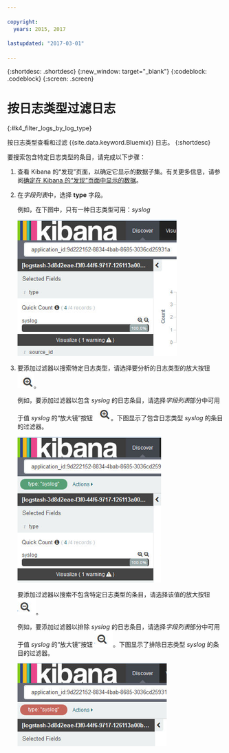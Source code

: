 ```yaml
---

copyright:
  years: 2015, 2017

lastupdated: "2017-03-01"

---
```



{:shortdesc: .shortdesc}
{:new_window: target="_blank"}
{:codeblock: .codeblock}
{:screen: .screen}

# 按日志类型过滤日志
{:#k4_filter_logs_by_log_type}

按日志类型查看和过滤 {{site.data.keyword.Bluemix}} 日志。
{:shortdesc}

要搜索包含特定日志类型的条目，请完成以下步骤：

1. 查看 Kibana 的“发现”页面，以确定它显示的数据子集。有关更多信息，请参阅[确定在 Kibana 的“发现”页面中显示的数据](logging_kibana_analize_logs_interactively.html#k4_identify_data)。

2. 在*字段列表*中，选择 **type** 字段。

    例如，在下图中，只有一种日志类型可用：*syslog*
    
    ![显示字段日志类型的过滤列表](images/k4_filter_log_type_F1.jpg "显示字段日志类型的过滤列表")
   
3. 要添加过滤器以搜索特定日志类型，请选择要分析的日志类型的放大按钮 ![包含方式下的“放大镜”按钮](images/k4_include_field_icon.jpg "包含方式下的“放大镜”按钮")。

    例如，要添加过滤器以包含 *syslog* 的日志条目，请选择*字段列表*部分中可用于值 *syslog* 的“放大镜”按钮 ![包含方式下的“放大镜”按钮](images/k4_include_field_icon.jpg "包含方式下的“放大镜”按钮")。下图显示了包含日志类型 *syslog* 的条目的过滤器。

    ![包含 syslog 日志类型条目的过滤器](images/k4_filter_log_type_F2.jpg "包含 syslog 日志类型条目的过滤器")

    要添加过滤器以搜索不包含特定日志类型的条目，请选择该值的放大按钮 ![排除方式下的“放大镜”按钮](images/k4_exclude_field_icon.jpg "排除方式下的“放大镜”按钮")。

     例如，要添加过滤器以排除 *syslog* 的日志条目，请选择*字段列表*部分中可用于值 *syslog* 的“放大镜”按钮 ![排除方式下的“放大镜”按钮](images/k4_exclude_field_icon.jpg "排除方式下的“放大镜”按钮")。下图显示了排除日志类型 *syslog* 的条目的过滤器。
     
     ![排除 syslog 日志类型条目的过滤器](images/k4_filter_log_type_F3.jpg "排除 syslog 日志类型条目的过滤器")



